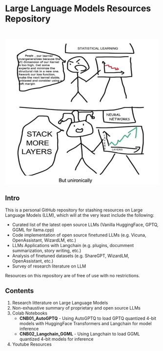 # **Large Language Models Resources Repository**

<br>

<p align="center">
  <img src="images/meme.PNG" alt="Image Description" width="600px">
</p>


## Intro

This is a personal GitHub repository for stashing resources on Large Language Models (LLM), which will at the very least include the following:

- Curated list of the latest open source LLMs (Vanilla HuggingFace, GPTQ, GGML for llama.cpp)
- Code implementation of open source finetuned LLMs (e.g. Vicuna, OpenAssistant, WizardLM, etc.)
- LLMs Applications with Langchain (e.g. plugins, documment summarization, story writing, etc.)
- Analysis of finetuned datasets (e.g. ShareGPT, WizardLM, OpenAssistant, etc.)
- Survey of research literature on LLM

Resources on this repository are of free of use with no restrictions.

## Contents

1. Research litterature on Large Language Models
2. Non-exhaustive summary of proprietary and open source LLMs
3. Colab Notebooks
    - **CNB01_AutoGPTQ** - Using AutoGPTQ to load GPTQ quantized 4-bit models with HuggingFace Transformers and Langchain for model inference
    - **CNB02_Langchain_GGML** - Using Langchain to load GGML quantized 4-bit models for inference
4. Youtube Resources